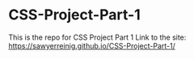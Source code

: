 # CSS-Project-Part-1
This is the repo for CSS Project Part 1
Link to the site: https://sawyerreinig.github.io/CSS-Project-Part-1/
